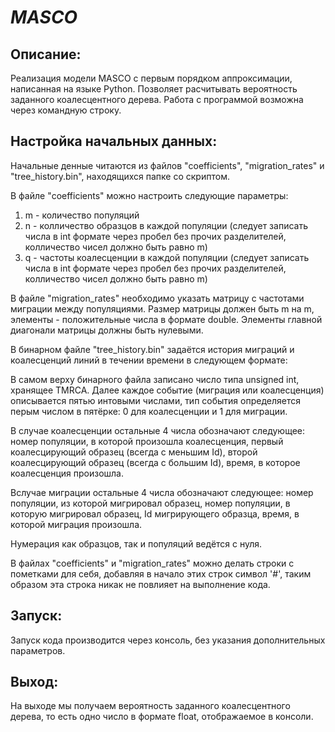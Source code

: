 # _MASCO_

## Описание:
Реализация модели MASCO с первым порядком аппроксимации, написанная на языке Python. Позволяет расчитывать вероятность заданного коалесцентного дерева. Работа с программой возможна через командную строку.

## Настройка начальных данных:
Начальные денные читаются из файлов "coefficients", "migration_rates" и "tree_history.bin", находящихся папке со скриптом.

В файле "coefficients" можно настроить следующие параметры:
  1) m - количество популяций
  2) n - колличество образцов в каждой популяции (следует записать числа в int формате через пробел без прочих разделителей, колличество чисел должно быть равно m)
  3) q - частоты коалесценции в каждой популяции (следует записать числа в int формате через пробел без прочих разделителей, колличество чисел должно быть равно m)

В файле "migration_rates" необходимо указать матрицу с частотами миграции между популяциями. Размер матрицы должен быть m на m, элементы - положительные числа в формате double. Элементы главной диагонали матрицы должны быть нулевыми.

В бинарном файле "tree_history.bin" задаётся история миграций и коалесценций линий в течении времени в следующем формате:

В самом верху бинарного файла записано число типа unsigned int, хранящее TMRCA. Далее каждое событие (миграция или коалесценция) описывается пятью интовыми числами, тип события определяется перым числом в пятёрке: 0 для коалесценции и 1 для миграции.

В случае коалесценции остальные 4 числа обозначают следующее: номер популяции, в которой произошла коалесценция, первый коалесцирующий образец (всегда с меньшим Id), второй коалесцирующий образец (всегда с большим Id), время, в которое коалесценция произошла.

Вслучае миграции остальные 4 числа обозначают следующее: номер популяции, из которой мигрировал образец, номер популяции, в которую мигрировал образец, Id мигрирующего образца, время, в которой миграция произошла.

Нумерация как образцов, так и популяций ведётся с нуля.

В файлах "coefficients" и "migration_rates" можно делать строки с пометками для себя, добавляя в начало этих строк символ '#', таким образом эта строка никак не повлияет на выполнение кода.

## Запуск:
Запуск кода производится через консоль, без указания дополнительных параметров.

## Выход:
На выходе мы получаем вероятность заданного коалесцентного дерева, то есть одно число в формате float, отображаемое в консоли.
